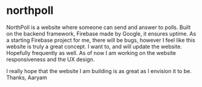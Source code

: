 # northpoll


NorthPoll is a website where someone can send and answer to polls.
Built on the backend framework, Firebase made by Google, it ensures uptime.
As a starting Firebase project for me, there will be bugs, however I feel like this website is truly a great concept.
I want to, and will update the website. Hopefully frequently as well.
As of now I am working on the website responsiveness and the UX design.

I really hope that the website I am building is as great as I envision it to be.
Thanks, Aaryam
